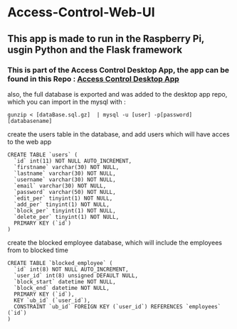 # Access-Control-Web-UI
## This app is made to run in the Raspberry Pi, usgin Python and the Flask framework
### This is part of the Access Control Desktop App, the app can be found in this Repo : [Access Control Desktop App](https://github.com/medyas/Access-Control-desktop-App)
also, the full database is exported and was added to the desktop app repo, which you can import in the mysql with :
```
gunzip < [dataBase.sql.gz]  | mysql -u [user] -p[password] [databasename] 
```
create the users table in the database, and add users which will have acces to the web app

```
CREATE TABLE `users` (
  `id` int(11) NOT NULL AUTO_INCREMENT,
  `firstname` varchar(30) NOT NULL,
  `lastname` varchar(30) NOT NULL,
  `username` varchar(30) NOT NULL,
  `email` varchar(30) NOT NULL,
  `password` varchar(50) NOT NULL,
  `edit_per` tinyint(1) NOT NULL,
  `add_per` tinyint(1) NOT NULL,
  `block_per` tinyint(1) NOT NULL,
  `delete_per` tinyint(1) NOT NULL,
  PRIMARY KEY (`id`)
) 

```

create the blocked employee database, which will include the employees from to blocked time

```
CREATE TABLE `blocked_employee` (
  `id` int(8) NOT NULL AUTO_INCREMENT,
  `user_id` int(8) unsigned DEFAULT NULL,
  `block_start` datetime NOT NULL,
  `block_end` datetime NOT NULL,
  PRIMARY KEY (`id`),
  KEY `ub_id` (`user_id`),
  CONSTRAINT `ub_id` FOREIGN KEY (`user_id`) REFERENCES `employees` (`id`)
) 

```

